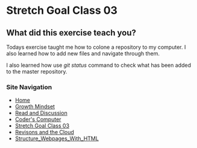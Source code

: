 # Stretch Goal Class 03

## What did this exercise teach you? 

Todays exercise taught me how to colone a repository to my computer. I also learned how to add new files and navigate through them. 

I also learned how use *git status* command to check what has been added to the master repository. 

### Site Navigation
- [Home](/README.md)
- [Growth Mindset](/GrowthMindset.md)
- [Read and Discussion](/Discussion.md)
- [Coder's Computer](/Coder'sComputer.md) 
- [Stretch Goal Class 03](/StretchGoalClass03.md) 
- [Revisons and the Cloud](/Revisions_And_The_Cloud.md)
- [Structure_Webpages_With_HTML](/STRUCTURE_WEBPAGES_WITH_HTML.md)